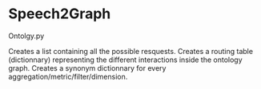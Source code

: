 # Speech2Graph

Ontolgy.py

Creates a list containing all the possible resquests.
Creates a routing table (dictionnary) representing the different interactions inside the ontology graph.
Creates a synonym dictionnary for every aggregation/metric/filter/dimension.
